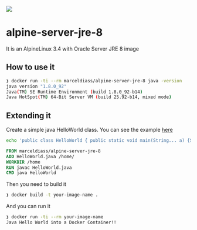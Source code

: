 [![](https://images.microbadger.com/badges/image/marceldiass/alpine-server-jre-8.svg)](https://microbadger.com/images/marceldiass/alpine-server-jre-8 "Get your own image badge on microbadger.com")

# alpine-server-jre-8
It is an AlpineLinux 3.4 with Oracle Server JRE 8 image

## How to use it
```bash
❯ docker run -ti --rm marceldiass/alpine-server-jre-8 java -version
java version "1.8.0_92"
Java(TM) SE Runtime Environment (build 1.8.0_92-b14)
Java HotSpot(TM) 64-Bit Server VM (build 25.92-b14, mixed mode)
```

## Extending it
Create a simple java HelloWorld class. You can see the example [here](https://github.com/marceldiass/alpine-server-jre-8/tree/master/extends)
```bash
echo 'public class HelloWorld { public static void main(String... a) {System.out.println("Java Hello World into a Docker Container!!");}}' > HelloWorld.java
```
```Dockerfile
FROM marceldiass/alpine-server-jre-8
ADD HelloWorld.java /home/
WORKDIR /home
RUN javac HelloWorld.java
CMD java HelloWorld
```

Then you need to build it
```bash
❯ docker build -t your-image-name .
```
And you can run it
```bash
❯ docker run -ti --rm your-image-name
Java Hello World into a Docker Container!!
```
